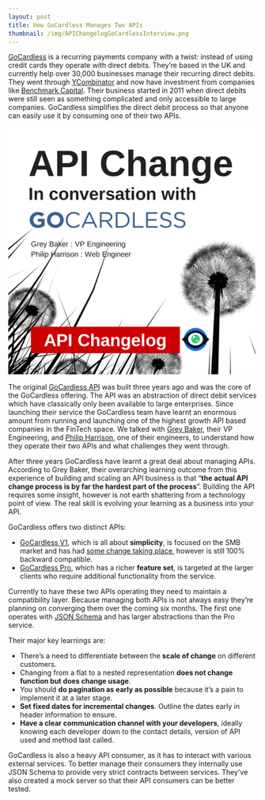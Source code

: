 ```yaml
---
layout: post
title: How GoCardless Manages Two APIs
thumbnail: /img/APIChangelogGoCardlessInterview.png
---
```


[GoCardless](https://gocardless.com/ "GoCardless") is a recurring payments company with a twist: instead of using credit cards they operate with direct debits. They’re based in the UK and currently help over 30,000 businesses manage their recurring direct debits. They went through [YCombinator](https://www.ycombinator.com/ "YCombinator") and now have investment from companies like [Benchmark Capital](http://www.benchmark.com/ "Benchmark Capital"). Their business started in 2011 when direct debits were still seen as something complicated and only accessible to large companies. GoCardless simplifies the direct debit process so that anyone can easily use it by consuming one of their two APIs.

![](/img/APIChangelogGoCardlessInterview.png)

The original [GoCardless API](https://www.apichangelog.com/api/gocardless "GoCardless API Changelog") was built three years ago and was the core of the GoCardless offering. The API was an abstraction of direct debit services which have classically only been available to large enterprises. Since launching their service the GoCardless team have learnt an enormous amount from running and launching one of the highest growth API based companies in the FinTech space. We talked with [Grey Baker](https://www.linkedin.com/in/greysteil "Grey Baker"), their VP Engineering, and [Philip Harrison](https://www.linkedin.com/in/harrisonphilip "Philip Harrison"), one of their engineers, to understand how they operate their two APIs and what challenges they went through.

After three years GoCardless have learnt a great deal about managing APIs. According to Grey Baker, their overarching learning outcome from this experience of building and scaling an API business is that “**the actual API change process is by far the hardest part of the process**”. Building the API requires some insight, however is not earth shattering from a technology point of view. The real skill is evolving your learning as a business into your API. 

GoCardless offers two distinct APIs:

* [GoCardless V1](https://www.apichangelog.com/api/gocardless), which is all about **simplicity**, is focused on the SMB market and has had [some change taking place](https://www.apichangelog.com/changes/4441b2f0-8a78-4914-95e2-3bc45cc90b08), however is still 100% backward compatible. 
* [GoCardless Pro](https://www.apichangelog.com/api/gocardlesspro), which has a richer **feature set**, is targeted at the larger clients who require additional functionality from the service.

Currently to have these two APIs operating they need to maintain a compatibility layer. Because managing both APIs is not always easy they’re planning on converging them over the coming six months. The first one operates with [JSON Schema](http://json-schema.org/ "JSON Schema") and has larger abstractions than the Pro service. 

Their major key learnings are:

* There’s a need to differentiate between the **scale of change** on different customers.
* Changing from a flat to a nested representation **does not change function but does change usage**.
* You should **do pagination as early as possible** because it’s a pain to implement it at a later stage.
* **Set fixed dates for incremental changes**. Outline the dates early in header information to ensure.
* **Have a clear communication channel with your developers**, ideally knowing each developer down to the contact details, version of API used and method last called.

GoCardless is also a heavy API consumer, as it has to interact with various external services. To better manage their consumers they internally use JSON Schema to provide very strict contracts between services. They’ve also created a mock server so that their API consumers can be better tested.
